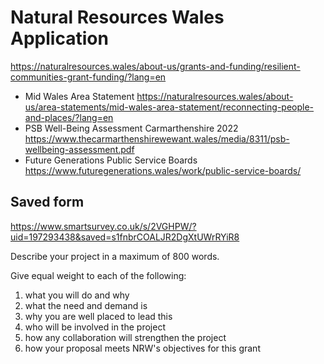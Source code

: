 # Natural Resources Wales Application

<https://naturalresources.wales/about-us/grants-and-funding/resilient-communities-grant-funding/?lang=en>

* Mid Wales Area Statement <https://naturalresources.wales/about-us/area-statements/mid-wales-area-statement/reconnecting-people-and-places/?lang=en>
* PSB Well-Being Assessment Carmarthenshire 2022 <https://www.thecarmarthenshirewewant.wales/media/8311/psb-wellbeing-assessment.pdf>
* Future Generations Public Service Boards <https://www.futuregenerations.wales/work/public-service-boards/>

## Saved form

https://www.smartsurvey.co.uk/s/2VGHPW/?uid=197293438&saved=s1fnbrCOALJR2DgXtUWrRYiR8

Describe your project in a maximum of 800 words.

Give equal weight to each of the following:
1. what you will do and why
2. what the need and demand is
3. why you are well placed to lead this
4. who will be involved in the project
5. how any collaboration will strengthen the project
6. how your proposal meets NRW's objectives for this grant
